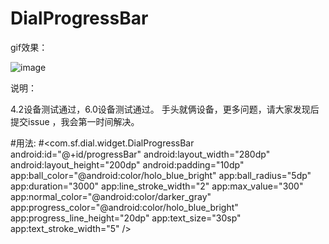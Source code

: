 # DialProgressBar
gif效果：

![image](https://github.com/liangsaifei/DialProgressBar/blob/master/re.gif) 

说明：

4.2设备测试通过，6.0设备测试通过。
手头就俩设备，更多问题，请大家发现后提交issue ，我会第一时间解决。


#用法:
#<com.sf.dial.widget.DialProgressBar
        android:id="@+id/progressBar"
        android:layout_width="280dp"
        android:layout_height="200dp"
        android:padding="10dp"
        app:ball_color="@android:color/holo_blue_bright"
        app:ball_radius="5dp"
        app:duration="3000"
        app:line_stroke_width="2"
        app:max_value="300"
        app:normal_color="@android:color/darker_gray"
        app:progress_color="@android:color/holo_blue_bright"
        app:progress_line_height="20dp"
        app:text_size="30sp"
        app:text_stroke_width="5" />


